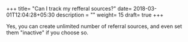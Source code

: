 +++
title= "Can I track my refferal sources?"
date= 2018-03-01T12:04:28+05:30
description = ""
weight= 15
draft= true
+++


Yes, you can create unlimited number of referral sources, and even set them "inactive" if you choose so. 
